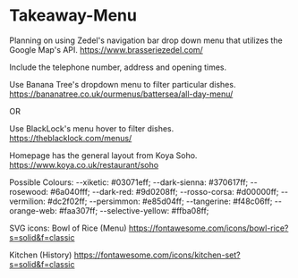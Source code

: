 # Takeaway-Menu
Planning on using Zedel's navigation bar drop down menu that utilizes the Google Map's API. https://www.brasseriezedel.com/

Include the telephone number, address and opening times.

Use Banana Tree's dropdown menu to filter particular dishes. 
https://bananatree.co.uk/ourmenus/battersea/all-day-menu/

OR

Use BlackLock's menu hover to filter dishes. 
https://theblacklock.com/menus/

Homepage has the general layout from Koya Soho.
https://www.koya.co.uk/restaurant/soho

Possible Colours: 
--xiketic: #03071eff;
--dark-sienna: #370617ff;
--rosewood: #6a040fff;
--dark-red: #9d0208ff;
--rosso-corsa: #d00000ff;
--vermilion: #dc2f02ff;
--persimmon: #e85d04ff;
--tangerine: #f48c06ff;
--orange-web: #faa307ff;
--selective-yellow: #ffba08ff;

SVG icons: 
Bowl of Rice (Menu)
https://fontawesome.com/icons/bowl-rice?s=solid&f=classic

Kitchen (History)
https://fontawesome.com/icons/kitchen-set?s=solid&f=classic